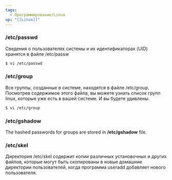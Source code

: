 ```yaml
---
tags:
  - Программирование/Linux
up: "[[Linux]]"
---
```


### /etc/passwd

Сведения о пользователях системы и их идентификаторах (UID) хранятся в файле /etc/passw

```bash
$ vi /etc/passwd
```
### /etc/group

Все группы, созданные в системе, находятся в файле /etc/group. Посмотрев содержимое этого файла, вы можете узнать список групп linux, которые уже есть в вашей системе. И вы будете удивлены.

```bash
$ vi /etc/group
```
### /etc/gshadow

The hashed passwords for groups are stored in **/etc/gshadow** file.


###  /etc/skel

Директория /etc/skel содержит копии различных установочных и других файлов, которые могут быть скопированы в новые домашние директории пользователей, когда программа useradd добавляет нового пользователя.